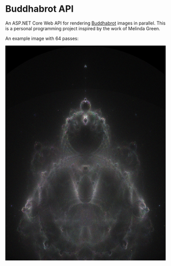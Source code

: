 # Buddhabrot API

An ASP.NET Core Web API for rendering [Buddhabrot](https://en.wikipedia.org/wiki/Buddhabrot)
images in parallel. This is a personal programming project inspired by the work of Melinda Green.

An example image with 64 passes:

![Buddhabrot example](/assets/images/sample.jpg)
